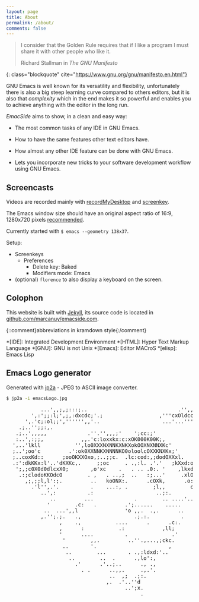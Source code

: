 ```yaml
---
layout: page
title: About
permalink: /about/
comments: false
---
```


> I consider that the Golden Rule requires that if I like a program I
> must share it with other people who like it.
> <footer class="blockquote-footer"> Richard Stallman in 
> <cite title="The GNU Manifesto">The GNU Manifesto</cite></footer>
{: class="blockquote" cite="https://www.gnu.org/gnu/manifesto.en.html"}

GNU Emacs is well known for its versatility and flexibility,
unfortunately there is also a big steep learning curve compared to
others editors, but it is also that *complexity* which in the end 
makes it so powerful and enables you to achieve anything with the
editor in the long run.

*EmacSide* aims to show, in a clean and easy way:

* The most common tasks of any IDE in GNU Emacs.

* How to have the same features other text editors have.

* How almost any other IDE feature can be done with GNU Emacs.

* Lets you incorporate new tricks to your software development 
workflow using GNU Emacs.

## Screencasts

Videos are recorded mainly with
[recordMyDesktop](http://recordmydesktop.sourceforge.net/about.php)
and [screenkey](https://github.com/wavexx/screenkey).

The Emacs window size should have an original aspect ratio of
16:9, 1280x720 pixels
[recommended](https://support.google.com/youtube/answer/6375112).

Currently started with `$ emacs --geometry 138x37`.

Setup:

- Screenkeys
  - Preferences
    - Delete key: Baked
    - Modifiers mode: Emacs
- (optional) `florence` to also display a keyboard on the screen.

## Colophon

This website is built with [Jekyll](http://jekyllrb.com), its source
code is located in [github.com/marcanuy/emacside.com](https://github.com/marcanuy/emacside.com/).


{::comment}abbreviations in kramdown style{:/comment}

*[IDE]: Integrated Development Environment
*[HTML]: Hyper Text Markup Language
*[GNU]: GNU is not Unix
*[Emacs]: Editor MACroS
*[elisp]: Emacs Lisp

## Emacs Logo generator

Generated with [jp2a](https://github.com/cslarsen/jp2a) - JPEG to ASCII image
converter.

~~~ bash
$ jp2a -i emacsLogo.jpg
~~~

<pre>
           ...',,;,;:::;..                             .'',,';,,;,.        
        ',:';;:l;',;,:dxcdc;'.;                  ,'''cxOldcccldKklc:,      
      ',.'c;:ol;;','''''',,'..                    ...'...''',;ckx00k'l     
    .;..'';;:,.                                             .'clc00k'.:    
   .;..',,,,,             .''.'',,,;'    ';cc:;'              ;ldcO0x.:    
   :..',:;;,            ,,.'c:loxxkx:c:xOK000K00K;,            o:xxxd:,'   
  ',..'lkll           '',lo0XXXNXNNKXNKXokOOXNXNNXKc'          c;:dOxo,'   
  ;..';oo'c         .':ok0XXNNKXNNNNKO0oloolcOXXKNXKx;'        ;;o00kc,.   
  ;..coxKd::      ;ooOKXXOxo,;..;;c.  .lc:cod:,;dodOXXxl.    .,l0NXK:':    
  .:':dkKKx:l'..'dKXKc,.     ;;oc     . .,:l. .'.'   ;kXxd:okxOXX0kxl:'    
   ';,;c0X0d0dlcxX0;       ,o'xc    .   . .. .0:. '    ,lkxdKXXOkol;l'     
    .:;clodoKKOdcO        . ,   . ..,;  ..   :;...'     .xlOkc::;::,       
      ,;,;;l,l':;.         ..   koONX:.      .cOXk,      .o:,::,''         
        .'l'',.'.          .    ...:, .        ;l,,        c.              
           ..',:          .:                    ..;:.       ;              
              ..         ...             .        .. ....'...;c            
             '        .c:   .         .';......    .....                   
            ..  ...',,l               'o ,,.  .,.      ..                  
           ,.'';.;.   .,                 .;.:.          .                  
                 ,    .,           ....      .      .c:.                   
                 ,      :           .:            ,ll;                     
                 '      ....          .              .'                    
                  '        ,,.         ..''.,...,;ckc.                     
                  ..       '.                       ,                      
                   ..        ...       . .,:ldxd:'..                       
                    ..        ..  .      .,lo':,                           
                      .'      .'..;..      ., .,                           
                        . .      ..,,.     .,.'.                           
                                 ..  ,;  .;:.                              
                                ,.  .'..''d                                
                                      ..';x.                               
                                           .                               
                                                                           
</pre>

